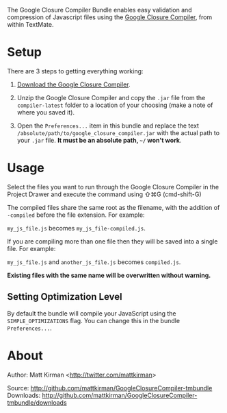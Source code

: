 The Google Closure Compiler Bundle enables easy validation and compression of Javascript files using the [Google Closure Compiler](http://code.google.com/closure/compiler/), from within TextMate.


# Setup

There are 3 steps to getting everything working:

1. [Download the Google Closure Compiler](http://closure-compiler.googlecode.com/files/compiler-latest.zip).

2. Unzip the Google Closure Compiler and copy the `.jar` file from the `compiler-latest` folder to a location of your choosing (make a note of where you saved it).

3. Open the `Preferences...` item in this bundle and replace the text `/absolute/path/to/google_closure_compiler.jar` with the actual path to your `.jar` file. __It must be an absolute path, `~/` won't work__.


# Usage

Select the files you want to run through the Google Closure Compiler in the Project Drawer and execute the command using &#x21E7;&#8984;G (cmd-shift-G)

The compiled files share the same root as the filename, with the addition of `-compiled` before the file extension. For example:

`my_js_file.js` becomes `my_js_file-compiled.js`.

If you are compiling more than one file then they will be saved into a single file. For example:

`my_js_file.js` and `another_js_file.js` becomes `compiled.js`.

__Existing files with the same name will be overwritten without warning.__


## Setting Optimization Level

By default the bundle will compile your JavaScript using the `SIMPLE_OPTIMIZATIONS` flag. You can change this in the bundle `Preferences...`.


# About

Author: Matt Kirman <<http://twitter.com/mattkirman>>  

Source: <http://github.com/mattkirman/GoogleClosureCompiler-tmbundle>  
Downloads: <http://github.com/mattkirman/GoogleClosureCompiler-tmbundle/downloads>